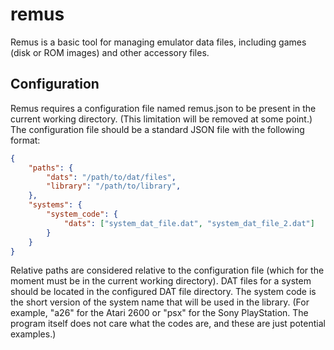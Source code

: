 # remus

Remus is a basic tool for managing emulator data files, including games (disk
or ROM images) and other accessory files.

## Configuration

Remus requires a configuration file named remus.json to be present in the
current working directory. (This limitation will be removed at some point.) The
configuration file should be a standard JSON file with the following format:

```json
{
    "paths": {
        "dats": "/path/to/dat/files",
        "library": "/path/to/library",
    },
    "systems": {
        "system_code": {
            "dats": ["system_dat_file.dat", "system_dat_file_2.dat"]
        }
    }
}
```

Relative paths are considered relative to the configuration file (which for the
moment must be in the current working directory). DAT files for a system should
be located in the configured DAT file directory. The system code is the short
version of the system name that will be used in the library. (For example, "a26"
for the Atari 2600 or "psx" for the Sony PlayStation. The program itself does
not care what the codes are, and these are just potential examples.)
